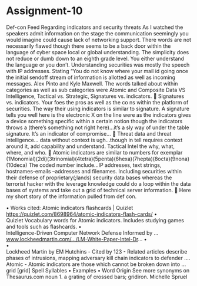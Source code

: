 # Assignment-10
Def-con Feed Regarding indicators and security threats
As I watched the speakers admit information on the stage the communication seemingly you would imagine could cause lack of networking support. There words are not necessarily flawed though there seems to be a back door within the language of cyber space local or global understanding. The simplicity does not reduce or dumb down to an eighth grade level. You either understand the language or you don’t. Understanding securities was mostly the speech with IP addresses. Stating “You do not know where your mail id going once the initial sendoff stream  of information is allotted as well as incoming messages. Alex Pinto and Kyle Maxwell.
The words talked about within categories as well as sub categories were Atomic and Composite
Data VS Intelligence, Tactical vs. Strategic, Signatures vs. indicators. 
	Signatures vs. indicators. Your foes the pros as well as the co ns within the platform of securities.
The way their using indicators is similar to signature. A signature tells you well here is the electronic X on the line were as the indicators gives a device something specific within a certain notion though the indicators throws a (there’s something not right here)…it’s a sly way of under the table signature. It’s an indicator of compromise…
	Threat data and threat intelligence… data without context is ugh…though in tell requires context around it, add capability and understand. Tactical Intel the why, what, where, and who.
	Atomic indicators are similar to numbers for exemplar (1Monomial)(2di)(3trinomial)(4tetra)(5penta)(6hexa)(7hepta)(8octa)(9nona)(10deca) The coded number include…IP addresses, text strings, hostnames-emails –addresses and filenames. Including securities within their defense of proprietary(;lands) security data bases whereas the terrorist hacker with the leverage knowledge could do a loop within the data bases of systems and take out a grid of technical server information.
	Here my short story of the information pulled from def con.

•	Works cited:
Atomic indicators flashcards | Quizlet
https://quizlet.com/8698964/atomic-indicators-flash-cards/
•	
Quizlet
Vocabulary words for Atomic indicators. Includes studying games and tools such as flashcards.
•	
Intelligence-Driven Computer Network Defense Informed by ...
www.lockheedmartin.com/.../LM-White-Paper-Intel-Dr...
•	
•	
Lockheed Martin
by EM Hutchins - ‎Cited by 123 - ‎Related articles
describe phases of intrusions, mapping adversary kill chain indicators to defender .... Atomic - Atomic indicators are those which cannot be broken down into ...
grid
[grid] 
Spell Syllables
•	Examples
•	Word Origin
See more synonyms on Thesaurus.com
noun
1.
a grating of crossed bars; gridiron.
Michelle Spruel
